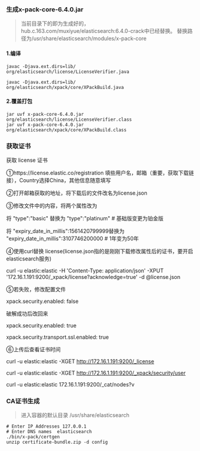 ### 生成x-pack-core-6.4.0.jar 
> 当前目录下的即为生成好的，hub.c.163.com/muxiyue/elasticsearch:6.4.0-crack中已经替换。
替换路径为/usr/share/elasticsearch/modules/x-pack-core
#### 1.编译

```
javac -Djava.ext.dirs=lib/ org/elasticsearch/license/LicenseVerifier.java

javac -Djava.ext.dirs=lib/ org/elasticsearch/xpack/core/XPackBuild.java

```

#### 2.覆盖打包

```
jar uvf x-pack-core-6.4.0.jar org/elasticsearch/license/LicenseVerifier.class
jar uvf x-pack-core-6.4.0.jar org/elasticsearch/xpack/core/XPackBuild.class

```

### 获取证书

获取 license 证书

①https://license.elastic.co/registration 填些用户名，邮箱（重要，获取下载链接），Country选择China，其他信息随意填写

②打开邮箱获取的地址，将下载后的文件改名为license.json

③修改文件中的内容，将两个属性改为

将 "type":"basic" 替换为 "type":"platinum"    # 基础版变更为铂金版

将 "expiry_date_in_millis":1561420799999替换为 "expiry_date_in_millis":3107746200000    # 1年变为50年

④使用curl替换 license(license.json指的是刚刚下载修改属性后的证书，要开启elasticsearch服务)

curl -u elastic:elastic -H 'Content-Type: application/json' -XPUT '172.16.1.191:9200/_xpack/license?acknowledge=true' -d @license.json


⑤若失败，修改配置文件

xpack.security.enabled: false

破解成功后改回来

xpack.security.enabled: true

xpack.security.transport.ssl.enabled: true

⑥上传后查看证书时间

curl -u elastic:elastic -XGET http://172.16.1.191:9200/_license

curl -u elastic:elastic -XGET http://172.16.1.191:9200/_xpack/security/user

curl -u elastic:elastic 172.16.1.191:9200/_cat/nodes?v



### CA证书生成

> 进入容器的默认目录 /usr/share/elasticsearch
```
# Enter IP Addresses 127.0.0.1
# Enter DNS names  elasticsearch
./bin/x-pack/certgen
unzip certificate-bundle.zip -d config
```